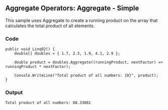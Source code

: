 ## Aggregate Operators: Aggregate - Simple ##

This sample uses Aggregate to create a running product on the array that calculates the total product of all elements.

### Code ###

```
public void Linq92() {
    double[] doubles = { 1.7, 2.3, 1.9, 4.1, 2.9 };
    
    double product = doubles.Aggregate((runningProduct, nextFactor) => runningProduct * nextFactor);
    
    Console.WriteLine("Total product of all numbers: {0}", product);
}

```

### Output ###

```
Total product of all numbers: 88.33081
```
